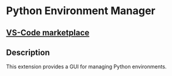 # Python Environment Manager

## [VS-Code marketplace](https://marketplace.visualstudio.com/items?itemName=donjayamanne.python-environment-manager)

## Description
This extension provides a GUI for managing Python environments.